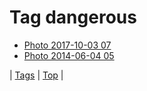 <!--
title: Tag dangerous
date: 2020-06-28T15:26:58.929Z
tags:
-->
# Tag dangerous

 * [Photo 2017-10-03 07](165999001654.md)
 * [Photo 2014-06-04 05](87772552134.md)

| [Tags](tags.md) | [Top](index.md) |
